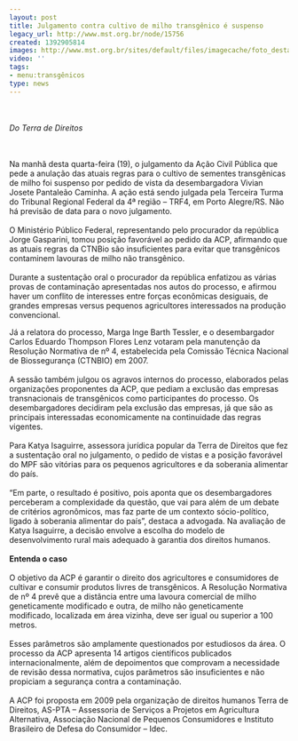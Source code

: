 ```yaml
---
layout: post
title: Julgamento contra cultivo de milho transgênico é suspenso
legacy_url: http://www.mst.org.br/node/15756
created: 1392905814
images: http://www.mst.org.br/sites/default/files/imagecache/foto_destaque/milho blehabre.jpg
video: ''
tags:
- menu:transgênicos
type: news
---
```

<p><br><br><em>Do Terra de Direitos</em></p><p><br><br>Na manhã desta quarta-feira (19), o julgamento da Ação Civil Pública que pede a anulação das atuais regras para o cultivo de sementes transgênicas de milho foi suspenso por pedido de vista da desembargadora Vivian Josete Pantaleão Caminha. A ação está sendo julgada pela Terceira Turma do Tribunal Regional Federal da 4ª região – TRF4, em Porto Alegre/RS. Não há previsão de data para o novo julgamento.<br><br>O Ministério Público Federal, representando pelo procurador da república Jorge Gasparini, tomou posição favorável ao pedido da ACP, afirmando que as atuais regras da CTNBio são insuficientes para evitar que transgênicos contaminem lavouras de milho não transgênico.<br><br>Durante a sustentação oral o procurador da república enfatizou as várias provas de contaminação apresentadas nos autos do processo, e afirmou haver um conflito de interesses entre forças econômicas desiguais, de grandes empresas versus pequenos agricultores interessados na produção convencional.</p><p>Já a relatora do processo, Marga Inge Barth Tessler, e o desembargador Carlos Eduardo Thompson Flores Lenz votaram pela manutenção da Resolução Normativa de nº 4, estabelecida pela Comissão Técnica Nacional de Biossegurança (CTNBIO) em 2007.<br><br>A sessão também julgou os agravos internos do processo, elaborados pelas organizações proponentes da ACP, que pediam a exclusão das empresas transnacionais de transgênicos como participantes do processo. Os desembargadores decidiram pela exclusão das empresas, já que são as principais interessadas economicamente na continuidade das regras vigentes.<br><br>Para Katya Isaguirre, assessora jurídica popular da Terra de Direitos que fez a sustentação oral no julgamento, o pedido de vistas e a posição favorável do MPF são vitórias para os pequenos agricultores e da soberania alimentar do país.<br><br>“Em parte, o resultado é positivo, pois aponta que os desembargadores perceberam a complexidade da questão, que vai para além de um debate de critérios agronômicos, mas faz parte de um contexto sócio-político, ligado à soberania alimentar do país”, destaca a advogada. Na avaliação de Katya Isaguirre, a decisão envolve a escolha do modelo de desenvolvimento rural mais adequado à garantia dos direitos humanos.<br><strong><br>Entenda o caso</strong><br><br>O objetivo da ACP é garantir o direito dos agricultores e consumidores de cultivar e consumir produtos livres de transgênicos. A Resolução Normativa de nº 4 prevê que a distância entre uma lavoura comercial de milho geneticamente modificado e outra, de milho não geneticamente modificado, localizada em área vizinha, deve ser igual ou superior a 100 metros.<br><br>Esses parâmetros são amplamente questionados por estudiosos da área. O processo da ACP apresenta 14 artigos científicos publicados internacionalmente, além de depoimentos que comprovam a necessidade de revisão dessa normativa, cujos parâmetros são insuficientes e não propiciam a segurança contra a contaminação.<br><br>A ACP foi proposta em 2009 pela organização de direitos humanos Terra de Direitos, AS-PTA – Assessoria de Serviços a Projetos em Agricultura Alternativa, Associação Nacional de Pequenos Consumidores e Instituto Brasileiro de Defesa do Consumidor – Idec.<br>&nbsp;</p>
